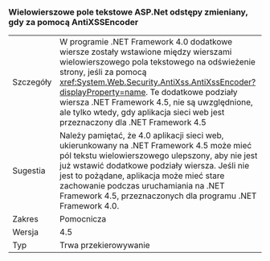 ### <a name="multi-line-aspnet-textbox-spacing-changed-when-using-antixssencoder"></a>Wielowierszowe pole tekstowe ASP.Net odstępy zmieniany, gdy za pomocą AntiXSSEncoder

|   |   |
|---|---|
|Szczegóły|W programie .NET Framework 4.0 dodatkowe wiersze zostały wstawione między wierszami wielowierszowego pola tekstowego na odświeżenie strony, jeśli za pomocą <xref:System.Web.Security.AntiXss.AntiXssEncoder?displayProperty=name>. Te dodatkowe podziały wiersza .NET Framework 4.5, nie są uwzględnione, ale tylko wtedy, gdy aplikacja sieci web jest przeznaczony dla .NET Framework 4.5|
|Sugestia|Należy pamiętać, że 4.0 aplikacji sieci web, ukierunkowany na .NET Framework 4.5 może mieć pól tekstu wielowierszowego ulepszony, aby nie jest już wstawić dodatkowe podziały wiersza. Jeśli nie jest to pożądane, aplikacja może mieć stare zachowanie podczas uruchamiania na .NET Framework 4.5, przeznaczonych dla programu .NET Framework 4.0.|
|Zakres|Pomocnicza|
|Wersja|4.5|
|Typ|Trwa przekierowywanie|

